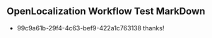 ## OpenLocalization Workflow Test MarkDown
* 99c9a61b-29f4-4c63-bef9-422a1c763138 
thanks!<!--HONumber=Mar16_HO2-->
